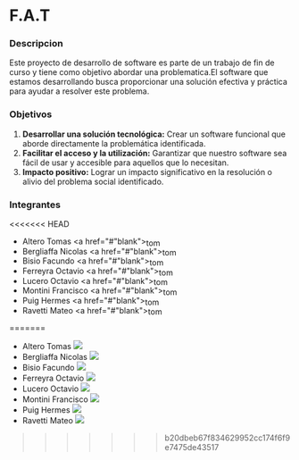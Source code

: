 # F.A.T

### Descripcion
Este proyecto de desarrollo de software es parte de un trabajo de fin de curso y tiene como objetivo abordar una problematica.El software que estamos desarrollando busca proporcionar una solución efectiva y práctica para ayudar a resolver este problema.

### Objetivos
1. **Desarrollar una solución tecnológica:** Crear un software funcional que aborde directamente la problemática identificada.
2. **Facilitar el acceso y la utilización:** Garantizar que nuestro software sea fácil de usar y accesible para aquellos que lo necesitan.
3. **Impacto positivo:** Lograr un impacto significativo en la resolución o alivio del problema social identificado.    


### Integrantes 

<<<<<<< HEAD
- Altero Tomas <a href="#"blank"><img align="center" src="https://raw.githubusercontent.com/rahuldkjain/github-profile-readme-generator/master/src/images/icons/Social/linked-in-alt.svg" alt="tomas altero" height="15" width="30"/></a>
- Bergliaffa Nicolas <a href="#"blank"><img align="center" src="https://raw.githubusercontent.com/rahuldkjain/github-profile-readme-generator/master/src/images/icons/Social/linked-in-alt.svg" alt="tomas altero" height="15" width="30"/></a>
- Bisio Facundo <a href="#"blank"><img align="center" src="https://raw.githubusercontent.com/rahuldkjain/github-profile-readme-generator/master/src/images/icons/Social/linked-in-alt.svg" alt="tomas altero" height="15" width="30"/></a>
- Ferreyra Octavio <a href="#"blank"><img align="center" src="https://raw.githubusercontent.com/rahuldkjain/github-profile-readme-generator/master/src/images/icons/Social/linked-in-alt.svg" alt="tomas altero" height="15" width="30"/></a>
- Lucero Octavio <a href="#"blank"><img align="center" src="https://raw.githubusercontent.com/rahuldkjain/github-profile-readme-generator/master/src/images/icons/Social/linked-in-alt.svg" alt="tomas altero" height="15" width="30"/></a>
- Montini Francisco <a href="#"blank"><img align="center" src="https://raw.githubusercontent.com/rahuldkjain/github-profile-readme-generator/master/src/images/icons/Social/linked-in-alt.svg" alt="tomas altero" height="15" width="30"/></a>
- Puig Hermes <a href="#"blank"><img align="center" src="https://raw.githubusercontent.com/rahuldkjain/github-profile-readme-generator/master/src/images/icons/Social/linked-in-alt.svg" alt="tomas altero" height="15" width="30"/></a>
- Ravetti Mateo <a href="#"blank"><img align="center" src="https://raw.githubusercontent.com/rahuldkjain/github-profile-readme-generator/master/src/images/icons/Social/linked-in-alt.svg" alt="tomas altero" height="15" width="30"/></a>

=======
- Altero Tomas [<img src="https://img.icons8.com/material-rounded/24/000000/github.png"/>](https://github.com/TomiAltero)
- Bergliaffa Nicolas [<img src="https://img.icons8.com/material-rounded/24/000000/github.png"/>](https://github.com/Nikito226)
- Bisio Facundo [<img src="https://img.icons8.com/material-rounded/24/000000/github.png"/>](https://github.com/FacundoBisio)
- Ferreyra Octavio [<img src="https://img.icons8.com/material-rounded/24/000000/github.png"/>](https://github.com/Ferchovich)
- Lucero Octavio [<img src="https://img.icons8.com/material-rounded/24/000000/github.png"/>](https://github.com/octalucero)
- Montini Francisco [<img src="https://img.icons8.com/material-rounded/24/000000/github.png"/>](https://github.com/Fran-Montini)
- Puig Hermes [<img src="https://img.icons8.com/material-rounded/24/000000/github.png"/>](https://github.com/HermesPuig)
- Ravetti Mateo [<img src="https://img.icons8.com/material-rounded/24/000000/github.png"/>](https://github.com/MateoRavetti)
>>>>>>> b20dbeb67f834629952cc174f6f9e7475de43517

